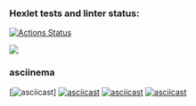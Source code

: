 ### Hexlet tests and linter status:
[![Actions Status](https://github.com/SIDrus51/python-project-49/actions/workflows/hexlet-check.yml/badge.svg)](https://github.com/SIDrus51/python-project-49/actions)

<a href="https://codeclimate.com/github/SIDrus51/python-project-49/maintainability"><img src="https://api.codeclimate.com/v1/badges/50d053427c384add6e45/maintainability" /></a>

### asciinema
[![asciicast](https://asciinema.org/a/lcj8qPc4dpBotK7QGNwEnXRpi)]
[![asciicast](https://asciinema.org/a/kuGixQvxnl4MhH581kiJIM6hR.svg)](https://asciinema.org/a/kuGixQvxnl4MhH581kiJIM6hR)
[![asciicast](https://asciinema.org/a/9X1zXByq2xjbP0SiukebNh048.svg)](https://asciinema.org/a/9X1zXByq2xjbP0SiukebNh048)
[![asciicast](https://asciinema.org/a/RJHtVChy4s9XS995BG6vRulMv.svg)](https://asciinema.org/a/RJHtVChy4s9XS995BG6vRulMv)
